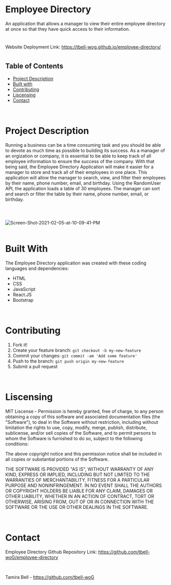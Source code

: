 # Employee Directory

An application that allows a manager to view their entire employee directory at once so that they have quick access to their information.
#

Website Deployment Link: https://tbell-wog.github.io/employee-directory/

#
## Table of Contents
* [Project Description](#description)
* [Built with](#installation)
* [Contributing](#contributing)
* [Liscensing](#liscensing)
* [Contact](#contact)

<br>

# Project Description
Running a business can be a time consuming task and you should be able to devote as much time as possible to building its success. As a manager of an orgization or company, it is essential to be able to keep track of all employee information to ensure the success of the company. With that being said, the Employee Directory Application will make it easier for a manager to store and track all of their employees in one place. This application will allow the manager to search, view, and filter their employees by their name, phone number, email, and birthday. Using the RandomUser API, the application loads a table of 30 employees. The manager can sort and search or filter the table by their name, phone number, email, or birthday.
#
<br>

<img src="https://i.ibb.co/QrcM4xg/Screen-Shot-2021-02-05-at-10-09-41-PM.png" alt="Screen-Shot-2021-02-05-at-10-09-41-PM" border="0">
<br>
<br>


# Built With
The Employee Directory application was created with these coding languages and dependencies:
* HTML
* CSS
* JavaScript
* React.JS
* Bootstrap

<br>

# Contributing
1. Fork it!
2. Create your feature branch: `git checkout -b my-new-feature`
3. Commit your changes: `git commit -am 'Add some feature'`
4. Push to the branch: `git push origin my-new-feature`
5. Submit a pull request

<br>

# Liscensing
MIT Liscense - Permission is hereby granted, free of charge, to any person obtaining a copy of this software and associated documentation files (the "Software"), to deal in the Software without restriction, including without limitation the rights to use, copy, modify, merge, publish, distribute, sublicense, and/or sell copies of the Software, and to permit persons to whom the Software is furnished to do so, subject to the following conditions:

The above copyright notice and this permission notice shall be included in all copies or substantial portions of the Software.

THE SOFTWARE IS PROVIDED "AS IS", WITHOUT WARRANTY OF ANY KIND, EXPRESS OR IMPLIED, INCLUDING BUT NOT LIMITED TO THE WARRANTIES OF MERCHANTABILITY, FITNESS FOR A PARTICULAR PURPOSE AND NONINFRINGEMENT. IN NO EVENT SHALL THE AUTHORS OR COPYRIGHT HOLDERS BE LIABLE FOR ANY CLAIM, DAMAGES OR OTHER LIABILITY, WHETHER IN AN ACTION OF CONTRACT, TORT OR OTHERWISE, ARISING FROM, OUT OF OR IN CONNECTION WITH THE SOFTWARE OR THE USE OR OTHER DEALINGS IN THE SOFTWARE.

<br>

# Contact
Employee Directory Github Repository Link: https://github.com/tbell-woG/employee-directory

<br>

Tamira Bell - https://github.com/tbell-woG

